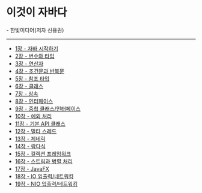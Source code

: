 <h1>이것이 자바다</h1>
- 한빛미디어(저자 신용권)

<hr>

<ul>
  <li><a href="https://github.com/leesh125/This_is_Java/tree/master/this_is_java/src/chap01">1장  - 자바 시작하기</a></li>
  <li><a href="https://github.com/leesh125/This_is_Java/tree/master/this_is_java/src/chap02">2장  - 변수와 타입</a></li>
  <li><a href="https://github.com/leesh125/This_is_Java/tree/master/this_is_java/src/chap03">3장  - 연산자</a></li>
  <li><a href="https://github.com/leesh125/This_is_Java/tree/master/this_is_java/src/chap04">4장  - 조건문과 반복문</a></li>
  <li><a href="https://github.com/leesh125/This_is_Java/tree/master/this_is_java/src/chap05">5장  - 참조 타입</a></li>
  <li><a href="https://github.com/leesh125/This_is_Java/tree/master/this_is_java/src/chap06">6장  - 클래스</a></li>
  <li><a href="https://github.com/leesh125/This_is_Java/tree/master/this_is_java/src/chap07">7장  - 상속</a></li>
  <li><a href="https://github.com/leesh125/This_is_Java/tree/master/this_is_java/src/chap08">8장  - 인터페이스</a></li>
  <li><a href="#">9장  - 중첩 클래스/인터페이스</a></li>
  <li><a href="#">10장 - 예외 처리</a></li>
  <li><a href="#">11장 - 기본 API 클래스</a></li>
  <li><a href="#">12장 - 멀티 스레드</a></li>
  <li><a href="#">13장 - 제네릭</a></li>
  <li><a href="#">14장 - 람다식</a></li>
  <li><a href="#">15장 - 컬렉션 프레임워크</a></li>
  <li><a href="#">16장 - 스트림과 병렬 처리</a></li>
  <li><a href="#">17장 - JavaFX</a></li>
  <li><a href="#">18장 - IO 입출력/네트워킹</a></li>
  <li><a href="#">19장 - NIO 입출력/네트워킹</a></li>
</ul>
